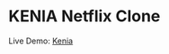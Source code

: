 # KENIA Netflix Clone

Live Demo: <a href="https://kenia-7ccd5.web.app/" target="_blank" rel="noopener noreferrer">Kenia</a>